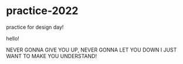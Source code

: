 # practice-2022
practice for design day! 

hello!







NEVER GONNA GIVE YOU UP, NEVER GONNA LET YOU DOWN
I JUST WANT TO MAKE YOU UNDERSTAND!